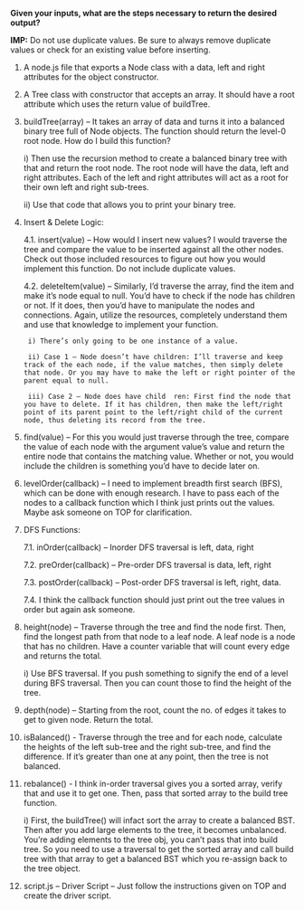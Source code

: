 **Given your inputs, what are the steps necessary to return the desired output?**

**IMP:** Do not use duplicate values. Be sure to always remove duplicate values or check for an existing value before inserting.

1. A node.js file that exports a Node class with a data, left and right attributes for the object constructor.

2. A Tree class with constructor that accepts an array. It should have a root attribute which uses the return value of buildTree.

3. buildTree(array) – It takes an array of data and turns it into a balanced binary tree full of Node objects. The function should return the level-0 root node. How do I build this function?

    i) Then use the recursion method to create a balanced binary tree with that and return the root node. The root node will have the data, left and right attributes. Each of the left and right attributes will act as a root for their own left and right sub-trees.

    ii) Use that code that allows you to print your binary tree.

4. Insert & Delete Logic:

    4.1. insert(value) – How would I insert new values? I would traverse the tree and compare the value to be inserted against all the other nodes. Check out those included resources to figure out how you would implement this function. Do not include duplicate values.

    4.2. deleteItem(value) – Similarly, I’d traverse the array, find the item and make it’s node equal to null. You’d have to check if the node has children or not. If it does, then you’d have to manipulate the nodes and connections. Again, utilize the resources, completely understand them and use that knowledge to implement your function.

        i) There’s only going to be one instance of a value.

        ii) Case 1 – Node doesn’t have children: I’ll traverse and keep track of the each node, if the value matches, then simply delete that node. Or you may have to make the left or right pointer of the parent equal to null.

        iii) Case 2 – Node does have child	ren: First find the node that you have to delete. If it has children, then make the left/right point of its parent point to the left/right child of the current node, thus deleting its record from the tree.

5. find(value) – For this you would just traverse through the tree, compare the value of each node with the argument value’s value and return the entire node that contains the matching value. Whether or not, you would include the children is something you’d have to decide later on.

6. levelOrder(callback) – I need to implement breadth first search (BFS), which can be done with enough research. I have to pass each of the nodes to a callback function which I think just prints out the values. Maybe ask someone on TOP for clarification.

7. DFS Functions:

    7.1. inOrder(callback) – Inorder DFS traversal is left, data, right

    7.2.  preOrder(callback) – Pre-order DFS traversal is data, left, right

    7.3. postOrder(callback) – Post-order DFS traversal is left, right, data.

    7.4. I think the callback function should just print out the tree values in order but again ask someone.

8. height(node) – Traverse through the tree and find the node first. Then, find the longest path from that node to a leaf node. A leaf node is a node that has no children. Have a counter variable that will count every edge and returns the total.

    i) Use BFS traversal. If you push something to signify the end of a level during BFS traversal. Then you can count those to find the height of the tree.

9. depth(node) – Starting from the root, count the no. of edges it takes to get to given node. Return the total.

10. isBalanced() - Traverse through the tree and for each node, calculate the heights of the left sub-tree and the right sub-tree, and find the difference. If it’s greater than one at any point, then the tree is not balanced.

11. rebalance() - I think in-order traversal gives you a sorted array, verify that and use it to get one. Then, pass that sorted array to the build tree function.

    i) First, the buildTree() will infact sort the array to create a balanced BST. Then after you add large elements to the tree, it becomes unbalanced. You’re adding elements to the tree obj, you can’t pass that into build tree. So you need to use a traversal to get the sorted array and call build tree with that array to get a balanced BST which you re-assign back to the tree object.

12. script.js – Driver Script – Just follow the instructions given on TOP and create the driver script.